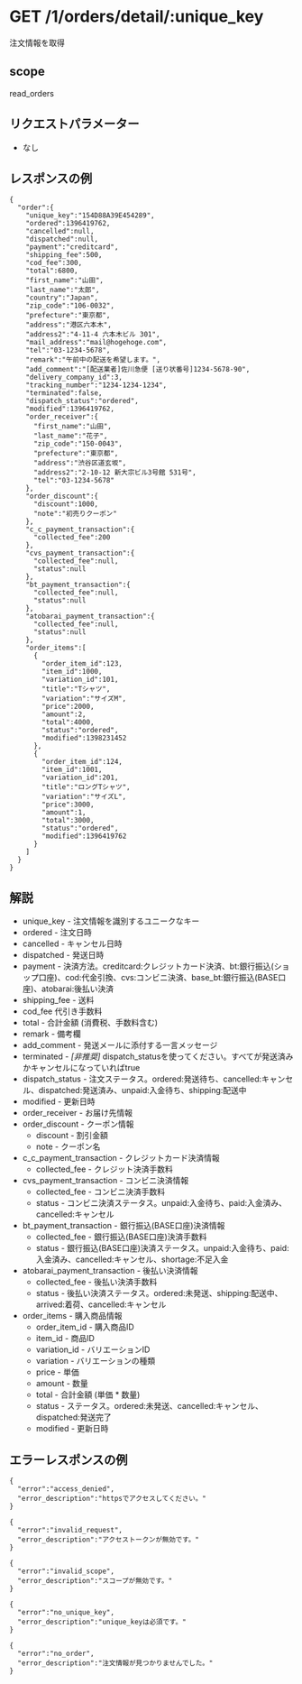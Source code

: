 # GET /1/orders/detail/:unique_key 

注文情報を取得

## scope

read_orders

## リクエストパラメーター

* なし

## レスポンスの例

```
{
  "order":{
    "unique_key":"154D88A39E454289",
    "ordered":1396419762,
    "cancelled":null,
    "dispatched":null,
    "payment":"creditcard",
    "shipping_fee":500,
    "cod_fee":300,
    "total":6800,
    "first_name":"山田",
    "last_name":"太郎",
    "country":"Japan",
    "zip_code":"106-0032",
    "prefecture":"東京都",
    "address":"港区六本木",
    "address2":"4-11-4 六本木ビル 301",
    "mail_address":"mail@hogehoge.com",
    "tel":"03-1234-5678",
    "remark":"午前中の配送を希望します。",
    "add_comment":"[配送業者]佐川急便 [送り状番号]1234-5678-90",
    "delivery_company_id":3,
    "tracking_number":"1234-1234-1234",
    "terminated":false,
    "dispatch_status":"ordered",
    "modified":1396419762,
    "order_receiver":{
      "first_name":"山田",
      "last_name":"花子",
      "zip_code":"150-0043",
      "prefecture":"東京都",
      "address":"渋谷区道玄坂",
      "address2":"2-10-12 新大宗ビル3号館 531号",
      "tel":"03-1234-5678"
    },
    "order_discount":{
      "discount":1000,
      "note":"初売りクーポン"
    },
    "c_c_payment_transaction":{
      "collected_fee":200
    },
    "cvs_payment_transaction":{
      "collected_fee":null,
      "status":null
    },
    "bt_payment_transaction":{
      "collected_fee":null,
      "status":null
    },
    "atobarai_payment_transaction":{
      "collected_fee":null,
      "status":null
    },
    "order_items":[
      {
        "order_item_id":123,
        "item_id":1000,
        "variation_id":101,
        "title":"Tシャツ",
        "variation":"サイズM",
        "price":2000,
        "amount":2,
        "total":4000,
        "status":"ordered",
        "modified":1398231452
      },
      {
        "order_item_id":124,
        "item_id":1001,
        "variation_id":201,
        "title":"ロングTシャツ",
        "variation":"サイズL",
        "price":3000,
        "amount":1,
        "total":3000,
        "status":"ordered",
        "modified":1396419762
      }
    ]
  }
}
```

## 解説

* unique_key - 注文情報を識別するユニークなキー
* ordered - 注文日時
* cancelled - キャンセル日時
* dispatched - 発送日時
* payment - 決済方法。creditcard:クレジットカード決済、bt:銀行振込(ショップ口座)、cod:代金引換、cvs:コンビニ決済、base_bt:銀行振込(BASE口座)、atobarai:後払い決済
* shipping_fee - 送料
* cod_fee 代引き手数料
* total - 合計金額 (消費税、手数料含む)
* remark - 備考欄
* add_comment - 発送メールに添付する一言メッセージ
* terminated - *[非推奨]* dispatch_statusを使ってください。すべてが発送済みかキャンセルになっていればtrue
* dispatch_status - 注文ステータス。ordered:発送待ち、cancelled:キャンセル、dispatched:発送済み、unpaid:入金待ち、shipping:配送中
* modified - 更新日時
* order_receiver - お届け先情報
* order_discount - クーポン情報
  * discount - 割引金額
  * note - クーポン名
* c_c_payment_transaction - クレジットカード決済情報
  * collected_fee - クレジット決済手数料
* cvs_payment_transaction - コンビニ決済情報
  * collected_fee - コンビニ決済手数料
  * status - コンビニ決済ステータス。unpaid:入金待ち、paid:入金済み、cancelled:キャンセル
* bt_payment_transaction - 銀行振込(BASE口座)決済情報
  * collected_fee - 銀行振込(BASE口座)決済手数料
  * status - 銀行振込(BASE口座)決済ステータス。unpaid:入金待ち、paid:入金済み、cancelled:キャンセル、shortage:不足入金
* atobarai_payment_transaction - 後払い決済情報
  * collected_fee - 後払い決済手数料
  * status - 後払い決済ステータス。ordered:未発送、shipping:配送中、arrived:着荷、cancelled:キャンセル
* order_items - 購入商品情報
  * order_item_id - 購入商品ID
  * item_id - 商品ID
  * variation_id - バリエーションID
  * variation - バリエーションの種類
  * price - 単価
  * amount - 数量
  * total - 合計金額 (単価 * 数量)
  * status - ステータス。ordered:未発送、cancelled:キャンセル、dispatched:発送完了
  * modified - 更新日時

## エラーレスポンスの例

```
{
  "error":"access_denied",
  "error_description":"httpsでアクセスしてください。"
}
```
```
{
  "error":"invalid_request",
  "error_description":"アクセストークンが無効です。"
}
```
```
{
  "error":"invalid_scope",
  "error_description":"スコープが無効です。"
}
```
```
{
  "error":"no_unique_key",
  "error_description":"unique_keyは必須です。"
}
```
```
{
  "error":"no_order",
  "error_description":"注文情報が見つかりませんでした。"
}
```
